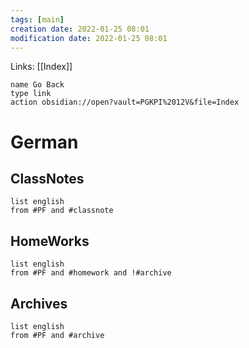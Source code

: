 ```yaml
---
tags: [main]
creation date: 2022-01-25 08:01
modification date: 2022-01-25 08:01
---
```


Links: [[Index]]
```button
name Go Back
type link
action obsidian://open?vault=PGKPI%2012V&file=Index
```
# German
## ClassNotes
```dataview
list english
from #PF and #classnote
```
## HomeWorks
```dataview
list english
from #PF and #homework and !#archive
```
## Archives
```dataview
list english
from #PF and #archive
```